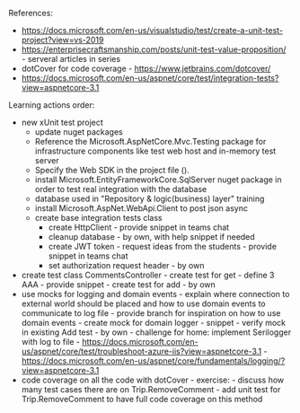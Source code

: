 ﻿References:
- https://docs.microsoft.com/en-us/visualstudio/test/create-a-unit-test-project?view=vs-2019
- https://enterprisecraftsmanship.com/posts/unit-test-value-proposition/ - serveral articles in series
- dotCover for code coverage - https://www.jetbrains.com/dotcover/
- https://docs.microsoft.com/en-us/aspnet/core/test/integration-tests?view=aspnetcore-3.1

Learning actions order:
- new xUnit test project
	- update nuget packages
	- Reference the Microsoft.AspNetCore.Mvc.Testing package for infrastructure components like test web host and in-memory test server
	- Specify the Web SDK in the project file (<Project Sdk="Microsoft.NET.Sdk.Web">).
	- install Microsoft.EntityFrameworkCore.SqlServer nuget package in order to test real integration with the database
	- database used in "Repository & logic(business) layer" training 
	- install Microsoft.AspNet.WebApi.Client to post json async
	- create base integration tests class
		- create HttpClient - provide snippet in teams chat
		- cleanup database - by own, with help snippet if needed
		- create JWT token
				- request ideas from the students
				- provide snippet in teams chat
		- set authorization request header - by own
- create test class CommentsController
		- create test for get
				- define 3 AAA
				- provide snippet
		- create test for add - by own
- use mocks for logging and domain events
		- explain where connection to external world should be placed and how to use domain events to communicate to log file
		- provide branch for inspiration on how to use domain events
		- create mock for domain logger - snippet
		- verify mock in existing Add test - by own
		- challenge for home: implement Serilogger with log to file
				- https://docs.microsoft.com/en-us/aspnet/core/test/troubleshoot-azure-iis?view=aspnetcore-3.1
				- https://docs.microsoft.com/en-us/aspnet/core/fundamentals/logging/?view=aspnetcore-3.1
- code coverage on all the code with dotCover
		- exercise: 
				- discuss how many test cases there are on Trip.RemoveComment
				- add unit test for Trip.RemoveComment to have full code coverage on this method